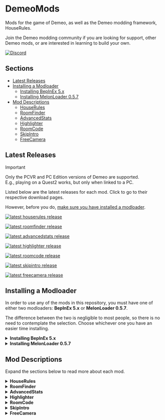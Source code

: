 # DemeoMods

Mods for the game of Demeo, as well as the Demeo modding framework, HouseRules.

Join the Demeo modding community if you are looking for support, other Demeo mods, or are interested in learning to build your own.

[![Discord](https://img.shields.io/discord/841011788195823626?logo=discord&logoColor=fff&style=for-the-badge)](https://discord.gg/4BNSwmr784)

## Sections

- [Latest Releases](#latest-releases)
- [Installing a Modloader](#installing-a-modloader)
  - [Installing BepInEx 5.x](#installing-a-modloader)
  - [Installing MelonLoader 0.5.7](#installing-a-modloader)
- [Mod Descriptions](#mod-descriptions)
  - [HouseRules](#mod-descriptions)
  - [RoomFinder](#mod-descriptions)
  - [AdvancedStats](#mod-descriptions)
  - [Highlighter](#mod-descriptions)
  - [RoomCode](#mod-descriptions)
  - [SkipIntro](#mod-descriptions)
  - [FreeCamera](#mod-descriptions)

## Latest Releases

> [!IMPORTANT]
> Only the PCVR and PC Edition versions of Demeo are supported.  
> E.g., playing on a Quest2 works, but only when linked to a PC.

Listed below are the latest releases for each mod.  Click to go to their respective download pages.

However, before you do, [make sure you have installed a modloader](#installing-a-modloader).

[<img alt="latest houserules release" src="https://img.shields.io/github/v/release/orendain/demeomods?filter=*houserules*&style=for-the-badge&label=houserules" />](https://github.com/orendain/DemeoMods/releases?q=houserules)

[<img alt="latest roomfinder release" src="https://img.shields.io/github/v/release/orendain/demeomods?filter=*roomfinder*&style=for-the-badge&label=roomfinder" />](https://github.com/orendain/DemeoMods/releases?q=roomfinder)

[<img alt="latest advancedstats release" src="https://img.shields.io/github/v/release/orendain/demeomods?filter=*advancedstats*&style=for-the-badge&label=advancedstats" />](https://github.com/orendain/DemeoMods/releases?q=advancedstats)

[<img alt="latest highlighter release" src="https://img.shields.io/github/v/release/orendain/demeomods?filter=*highlighter*&style=for-the-badge&label=highlighter" />](https://github.com/orendain/DemeoMods/releases?q=highlighter)

[<img alt="latest roomcode release" src="https://img.shields.io/github/v/release/orendain/demeomods?filter=*roomcode*&style=for-the-badge&label=roomcode" />](https://github.com/orendain/DemeoMods/releases?q=roomcode)

[<img alt="latest skipintro release" src="https://img.shields.io/github/v/release/orendain/demeomods?filter=*skipintro*&style=for-the-badge&label=skipintro" />](https://github.com/orendain/DemeoMods/releases?q=skipintro)

[<img alt="latest freecamera release" src="https://img.shields.io/github/v/release/orendain/demeomods?filter=*freecamera*&style=for-the-badge&label=freecamera" />](https://github.com/orendain/DemeoMods/releases?q=skipintro)

## Installing a Modloader

In order to use any of the mods in this repository, you must have one of either two modloaders:  **BepInEx 5.x** or **MelonLoader 0.5.7**.

The difference between the two is negligible to most people, so there is no need to contemplate the selection.  Choose whichever one you have an easier time installing.

<details>
<summary><b>Installing BepInEx 5.x</b></summary><p></p>

Follow [these installation instructions](https://docs.bepinex.dev/articles/user_guide/installation/index.html#installing-bepinex-1) to install BepInEx `5.x`.
- Make sure you install one of the `5.x` versions and _not_ a `6.x` version.
- Step `3.` in the instructions above show how to check for generated files to confirm that BepInEx was successfully installed.  **Make sure to check.**
- In order for BepInEx to work, you **MUST** make some tweaks to `BepInEx/config/BepInEx.cfg`.  Replace the default `BepInEx.cfg` file [with this Demeo-compatible `BepInEx.cfg` file](docs/BepInEx.cfg).

When correctly installed, the final layout of your Demeo game directory should look like the following:

```
<Demeo Game Directory>/
├── BepInEx/
│   ├── cache/
│   ├── config/
│   │  └── BepInEx.cfg
│   ├── core/
│   ├── LogOutput.log
│   ├── patchers/
│   ├── plugins/
│   └── scripts/
├── demeo_Data/
├── Demeo.exe
├── doorstop_config.ini
├── MonoBleedingEdge/
├── UnityCrashHandler64.exe
├── UnityPlayer.dll
└── winhttp.dll
```
</details>

<details>
<summary><b>Installing MelonLoader 0.5.7</b></summary><p></p>

Follow [these installation instructions](https://melonwiki.xyz/#/?id=automated-installation) to install MelonLoader `0.5.7`.
- Make sure to install version `0.5.7` specifically and _not_ a `0.6.x` version.

When correctly installed, the final layout of your Demeo game directory should look like the following:

```
<Demeo Game Directory>/
├── demeo_Data/
├── Demeo.exe
├── MelonLoader/
├── Mods/
├── MonoBleedingEdge/
├── Plugins/
├── UnityCrashHandler64.exe
├── UnityPlayer.dll
├── UserData/
├── UserLibs/
└── version.dll
```
</details>

## Mod Descriptions

Expand the sections below to read more about each mod.

<details>
<summary><b>HouseRules</b></summary><p></p>

![HouseRules Logo](docs/images/house-rules-logo2.png)  

Set your own challenges and be the Dungeon Master of your own game. Make your own rules and challenge your friends.

HouseRules allows players to customize many settings, values and toggles used within the Demeo code.

![HouseRules Screenshot](docs/images/houserules_screenshot.jpg)

- Change how many cards you can hold
- Adjust HP, AttackDamage, ActionPoints etc on a per-character basis
- Scale gold/mana/chests up/down
- Change starting cards dealt and max-cards allowed
- Add/Adjust AOE effects for abilities
- Remove/add casting cost for cards
- Beat-the-clock game timer modes
- Specify cards distributed to players
- Change immunities for any piece
- Prevent enemies respawing
- Keep the exit locked until all of the enemies are dead
- ... and much more.

This framework allows the definition of modular gameplay modifications (or "rules") and the ability to group them to create custom gamemodes (or "rulesets").

Rulesets can be configured as JSON files stored within the game's directory.

As long as the player hosting the game is running this mod, *ALL* Demeo players, whether modded or not, may join the room and experience the modded game.

See the [HouseRules.Core readme](HouseRules.Core/README.md) for information about the HouseRules framework.

See the [HouseRules.Essentials readme](HouseRules.Essentials/README.md) for a list of all predefined rules and rulesets.

Many in the Demeo modding community have created their own custom rulesets using HouseRules.  Join the Demeo Modding discord to explore these and share your own.
</details>

<details>
<summary><b>RoomFinder</b></summary><p></p>

Tired of Demeo's "Quickjoin" endlessly placing you into random games? This mod lists all public rooms, along with their properties, so you can pick which one to join.

![RoomFinder Screenshot](docs/images/roomfinder_screenshot.jpg)
</details>

<details>
<summary><b>AdvancedStats</b></summary><p></p>

Displays extra information about heroes when hovering over their pieces.

![AdvancedStats Screenshot](docs/images/advancedstats_screenshot.jpg)
</details>

<details>
<summary><b>Highlighter</b></summary><p></p>

Provides in-game highlighting/coloring. This includes highlighting all squares that would be in a character's line-of-sight when hovering the piece over a square.

![Highlighter Screenshot](docs/images/highlighter_screenshot.jpg)

</details>

<details>
<summary><b>RoomCode</b></summary><p></p>

Set your own room code, skipping Demeo's random room code generation.  

See the [RoomCode readme](RoomCode/README.md) for more information and configuration options.
</details>

<details>
<summary><b>SkipIntro</b></summary><p></p>

The Elven Necropolis is a very welcoming place... some might say it's too welcoming.

This mod skips the intro loading scene and takes you straight into the main menu.

You will never again need to ![SkipIntro Icon](docs/images/skipintro_icon.jpg)
</details>

<details>
<summary><b>FreeCamera</b></summary><p></p>

Enables NonVR versions of Demeo to vertically tilt their cameras.
</details>
